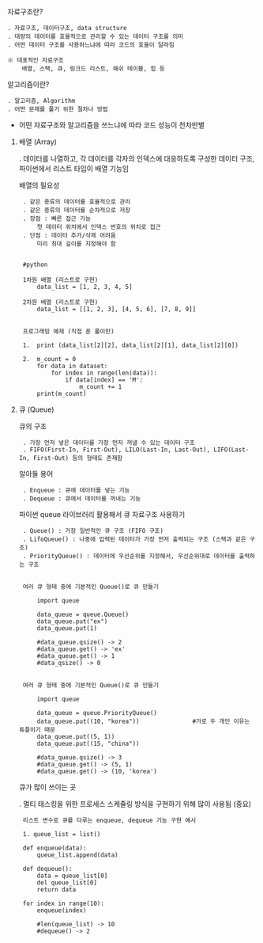 자료구조란?

    . 자료구조, 데이터구조, data structure
    . 대량의 데이터를 효율적으로 관리할 수 있는 데이터 구조를 의미
    . 어떤 데이터 구조를 사용하느냐에 따라 코드의 효율이 달라짐

    ※ 대표적인 자료구조
        배열, 스택, 큐, 링크드 리스트, 해쉬 테이블, 힙 등


알고리즘이란?

    . 알고리즘, Algorithm
    . 어떤 문제를 풀기 위한 절차나 방법


* 어떤 자료구조와 알고리즘을 쓰느냐에 따라 코드 성능이 천차만별



1. 배열 (Array)

    . 데이터를 나열하고, 각 데이터를 각자의 인덱스에 대응하도록 구성한 데이터 구조, 파이썬에서 리스트 타입이 배열 기능임


    배열의 필요성

        . 같은 종류의 데이터를 효율적으로 관리
        . 같은 종류의 데이터를 순차적으로 저장
        . 장점 : 빠른 접근 가능
            첫 데이터 위치에서 인덱스 번호의 위치로 접근
        . 단점 : 데이터 추가/삭제 어려움
            미리 최대 길이를 지정해야 함


        #python

        1차원 배열 (리스트로 구현)
            data_list = [1, 2, 3, 4, 5]

        2차원 배열 (리스트로 구현)
            data_list = [[1, 2, 3], [4, 5, 6], [7, 8, 9]]


        프로그래밍 예제 (직접 푼 풀이만)

        1.  print (data_list[2][2], data_list[2][1], data_list[2][0])

        2.  m_count = 0
            for data in dataset:
                for index in range(len(data)):
                    if data[index] == 'M':
                        m_count += 1
            print(m_count)



2. 큐 (Queue)

    큐의 구조
    
        . 가장 먼저 넣은 데이터를 가장 먼저 꺼낼 수 있는 데이터 구조
        . FIFO(First-In, First-Out), LILO(Last-In, Last-Out), LIFO(Last-In, First-Out) 등의 형태도 존재함


    알아둘 용어

        . Enqueue : 큐에 데이터를 넣는 기능
        . Dequeue : 큐에서 데이터를 꺼내는 기능


    파이썬 queue 라이브러리 활용해서 큐 자료구조 사용하기

        . Queue() : 가장 일반적인 큐 구조 (FIFO 구조)
        . LifoQueue() : 나중에 입력된 데이터가 가장 먼저 출력되는 구조 (스택과 같은 구조)
        . PriorityQueue() : 데이터에 우선순위를 지정해서, 우선순위대로 데이터를 출력하는 구조

    
        여러 큐 형태 중에 기본적인 Queue()로 큐 만들기
        
            import queue

            data_queue = queue.Queue()
            data_queue.put("ex")
            data_queue.put(1)

            #data_queue.qsize() -> 2
            #data_queue.get() -> 'ex'
            #data_queue.get() -> 1
            #data_qsize() -> 0


        여러 큐 형태 중에 기본적인 Queue()로 큐 만들기
        
            import queue

            data_queue = queue.PriorityQueue()
            data_queue.put((10, "korea"))               #가로 두 개인 이유는 튜플이기 때문
            data_queue.put((5, 1))
            data_queue.put((15, "china"))

            #data_queue.qsize() -> 3
            #data_queue.get() -> (5, 1)
            #data_queue.get() -> (10, 'korea')


    큐가 많이 쓰이는 곳

    . 멀티 태스킹을 위한 프로세스 스케쥴링 방식을 구현하기 위해 많이 사용됨 (중요)


        리스트 변수로 큐를 다루는 enqueue, dequeue 기능 구현 예시

        1. queue_list = list()

        def enqueue(data):
            queue_list.append(data)
        
        def dequeue():
            data = queue_list[0]
            del queue_list[0]
            return data

        for index in range(10):
            enqueue(index)

            #len(queue_list) -> 10
            #dequeue() -> 2